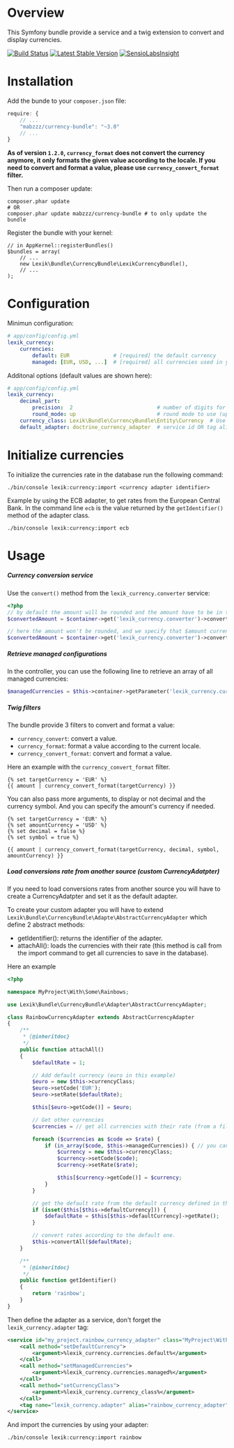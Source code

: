 Overview
========

This Symfony bundle provide a service and a twig extension to convert and display currencies.

[![Build Status](https://secure.travis-ci.org/lexik/LexikCurrencyBundle.png?branch=master)](http://travis-ci.org/lexik/LexikCurrencyBundle)
[![Latest Stable Version](https://poser.pugx.org/lexik/currency-bundle/v/stable)](https://packagist.org/packages/lexik/currency-bundle)
[![SensioLabsInsight](https://insight.sensiolabs.com/projects/04079218-2ad1-439d-bfab-1c931468147c/mini.png)](https://insight.sensiolabs.com/projects/04079218-2ad1-439d-bfab-1c931468147c)

Installation
============

Add the bunde to your `composer.json` file:

```javascript
require: {
    // ...
    "mabzzz/currency-bundle": "~3.0"
    // ...
}
```

**As of version `1.2.0`, `currency_format` does not convert the currency anymore, it only formats the given value according to the locale. If you need to convert and format a value, please use `currency_convert_format` filter.**

Then run a composer update:

```shell
composer.phar update
# OR
composer.phar update mabzzz/currency-bundle # to only update the bundle
```

Register the bundle with your kernel:

```
// in AppKernel::registerBundles()
$bundles = array(
    // ...
    new Lexik\Bundle\CurrencyBundle\LexikCurrencyBundle(),
    // ...
);
```

Configuration
=============

Minimun configuration:

```yaml
# app/config/config.yml
lexik_currency:
    currencies:
        default: EUR              # [required] the default currency
        managed: [EUR, USD, ...]  # [required] all currencies used in your app
```

Additonal options (default values are shown here):

```yaml
# app/config/config.yml
lexik_currency:
    decimal_part:
        precision:  2                           # number of digits for the decimal part
        round_mode: up                          # round mode to use (up|down|even|odd)
	currency_class: Lexik\Bundle\CurrencyBundle\Entity\Currency  # Use your custom Currency Entity
    default_adapter: doctrine_currency_adapter  # service id OR tag alias, this is adapter used by the conversion service
```

Initialize currencies
=====================

To initialize the currencies rate in the database run the following command:

```
./bin/console lexik:currency:import <currency adapter identifier>
```

Example by using the ECB adapter, to get rates from the European Central Bank.
In the command line `ecb` is the value returned by the `getIdentifier()` method of the adapter class.

```
./bin/console lexik:currency:import ecb
```

Usage
=====

##### Currency conversion service

Use the `convert()` method from the `lexik_currency.converter` service:

```php
<?php
// by default the amount will be rounded and the amount have to be in the default currency
$convertedAmount = $container->get('lexik_currency.converter')->convert($amount, $targetCurrency);

// here the amount won't be rounded, and we specify that $amount currency is 'USD'
$convertedAmount = $container->get('lexik_currency.converter')->convert($amount, $targetCurrency, false, 'USD');
```

##### Retrieve managed configurations

In the controller, you can use the following line to retrieve an array of all managed currencies:

```php
$managedCurrencies = $this->container->getParameter('lexik_currency.currencies.managed');
```

##### Twig filters

The bundle provide 3 filters to convert and format a value:
* `currency_convert`: convert a value.
* `currency_format`: format a value according to the current locale.
* `currency_convert_format`: convert and format a value.

Here an example with the `currency_convert_format` filter.

```
{% set targetCurrency = 'EUR' %}
{{ amount | currency_convert_format(targetCurrency) }}
```

You can also pass more arguments, to display or not decimal and the currency symbol. And you can specify the amount's currency if needed.

```
{% set targetCurrency = 'EUR' %}
{% set amountCurrency = 'USD' %}
{% set decimal = false %}
{% set symbol = true %}

{{ amount | currency_convert_format(targetCurrency, decimal, symbol, amountCurrency) }}
```

##### Load conversions rate from another source (custom CurrencyAdatpter)

If you need to load conversions rates from another source you will have to create a CurrencyAdatpter and set it as the default adapter.

To create your custom adapter you will have to extend `Lexik\Bundle\CurrencyBundle\Adapte\AbstractCurrencyAdapter` which define 2 abstract methods:
* getIdentifier(): returns the identifier of the adapter.
* attachAll(): loads the currencies with their rate (this method is call from the import command to get all currencies to save in the database).

Here an example

```php
<?php

namespace MyProject\With\Some\Rainbows;

use Lexik\Bundle\CurrencyBundle\Adapter\AbstractCurrencyAdapter;

class RainbowCurrencyAdapter extends AbstractCurrencyAdapter
{
	/**
     * {@inheritdoc}
     */
    public function attachAll()
    {
    	$defaultRate = 1;

        // Add default currency (euro in this example)
        $euro = new $this->currencyClass;
        $euro->setCode('EUR');
        $euro->setRate($defaultRate);

        $this[$euro->getCode()] = $euro;

        // Get other currencies
        $currencies = // get all currencies with their rate (from a file, an url, etc.)

        foreach ($currencies as $code => $rate) {
            if (in_array($code, $this->managedCurrencies)) { // you can check if the currency is in the managed currencies
                $currency = new $this->currencyClass;
                $currency->setCode($code);
                $currency->setRate($rate);

                $this[$currency->getCode()] = $currency;
            }
        }

        // get the default rate from the default currency defined in the configuration
        if (isset($this[$this->defaultCurrency])) {
            $defaultRate = $this[$this->defaultCurrency]->getRate();
        }

        // convert rates according to the default one.
        $this->convertAll($defaultRate);
    }

    /**
     * {@inheritdoc}
     */
    public function getIdentifier()
    {
        return 'rainbow';
    }
}
```

Then define the adapter as a service, don't forget the `lexik_currency.adapter` tag:

```xml
<service id="my_project.rainbow_currency_adapter" class="MyProject\With\Some\Rainbows\RainbowCurrencyAdapter">
    <call method="setDefaultCurrency">
        <argument>%lexik_currency.currencies.default%</argument>
    </call>
    <call method="setManagedCurrencies">
        <argument>%lexik_currency.currencies.managed%</argument>
    </call>
    <call method="setCurrencyClass">
        <argument>%lexik_currency.currency_class%</argument>
    </call>
    <tag name="lexik_currency.adapter" alias="rainbow_currency_adapter" />
</service>
```

And import the currencies by using your adapter:

```
./bin/console lexik:currency:import rainbow
```
